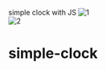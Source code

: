 simple clock with JS
![1](https://user-images.githubusercontent.com/83688429/128763683-9e290367-1f4f-495e-95b9-c15c5027dcc0.png)
<br>
![2](https://user-images.githubusercontent.com/83688429/128763676-5a65c4ac-50da-4a10-b4a0-79d1aae83487.png)
# simple-clock


